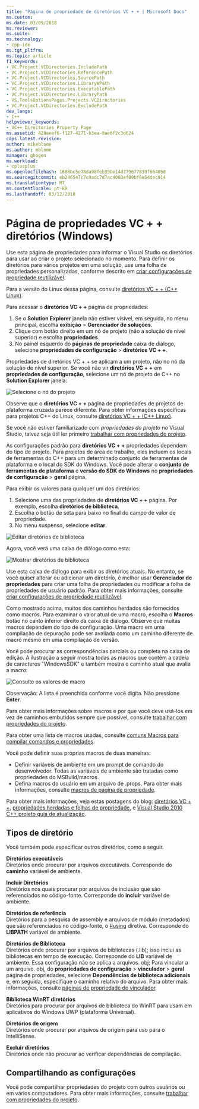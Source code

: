 ```yaml
---
title: "Página de propriedade de diretórios VC + + | Microsoft Docs"
ms.custom: 
ms.date: 03/09/2018
ms.reviewer: 
ms.suite: 
ms.technology:
- cpp-ide
ms.tgt_pltfrm: 
ms.topic: article
f1_keywords:
- VC.Project.VCDirectories.IncludePath
- VC.Project.VCDirectories.ReferencePath
- VC.Project.VCDirectories.SourcePath
- VC.Project.VCDirectories.LibraryWPath
- VC.Project.VCDirectories.ExecutablePath
- VC.Project.VCDirectories.LibraryPath
- VS.ToolsOptionsPages.Projects.VCDirectories
- VC.Project.VCDirectories.ExcludePath
dev_langs:
- C++
helpviewer_keywords:
- VC++ Directories Property Page
ms.assetid: 428eeef6-f127-4271-b3ea-0ae6f2c3d624
caps.latest.revision: 
author: mikeblome
ms.author: mblome
manager: ghogen
ms.workload:
- cplusplus
ms.openlocfilehash: 1608bc5e78da98feb39be14d779677839f664058
ms.sourcegitcommit: eb246547c7c9adc7d7ac4083ef09bf6e54dec914
ms.translationtype: MT
ms.contentlocale: pt-BR
ms.lasthandoff: 03/12/2018
---
```

# <a name="vc-directories-property-page-windows"></a>Página de propriedades VC + + diretórios (Windows)

Use esta página de propriedades para informar o Visual Studio os diretórios para usar ao criar o projeto selecionado no momento. Para definir os diretórios para vários projetos em uma solução, use uma folha de propriedades personalizadas, conforme descrito em [criar configurações de propriedade reutilizável](working-with-project-properties.md#bkmkPropertySheets).

Para a versão do Linux dessa página, consulte [diretórios VC + + (C++ Linux)](../linux/prop-pages/directories-linux.md).   

Para acessar o **diretórios VC + +** página de propriedades:

1. Se o **Solution Explorer** janela não estiver visível, em seguida, no menu principal, escolha **exibição** > **Gerenciador de soluções**.
1. Clique com botão direito em um nó de projeto (não a solução de nível superior) e escolha **propriedades**.
1. No painel esquerdo do **páginas de propriedade** caixa de diálogo, selecione **propriedades de configuração** > **diretórios VC + +**.  

Propriedades de diretórios VC + + se aplicam a um projeto, não no nó da solução de nível superior. Se você não vir **diretórios VC + +** em **propriedades de configuração**, selecione um nó de projeto de C++ no **Solution Explorer** janela: 

![Selecione o nó do projeto](media/vcppdir.png "selecionar o nó do projeto para ver as propriedades de diretórios VC + +")

Observe que o **diretórios VC + +** página de propriedades de projetos de plataforma cruzada parece diferente. Para obter informações específicas para projetos C++ do Linux, consulte [diretórios VC + + (C++ Linux)](../linux/prop-pages/directories-linux.md). 
 
Se você não estiver familiarizado com *propriedades do projeto* no Visual Studio, talvez seja útil ler primeiro [trabalhar com propriedades do projeto](working-with-project-properties.md). 
 
As configurações padrão para **diretórios VC + +** propriedades dependem do tipo de projeto. Para projetos de área de trabalho, eles incluem os locais de ferramentas do C++ para um determinado conjunto de ferramentas de plataforma e o local do SDK do Windows. Você pode alterar o **conjunto de ferramentas de plataforma** e **versão do SDK do Windows** no **propriedades de configuração** > **geral** página. 

Para exibir os valores para qualquer um dos diretórios:

1. Selecione uma das propriedades de **diretórios VC + +** página. Por exemplo, escolha **diretórios de biblioteca**.
1. Escolha o botão de seta para baixo no final do campo de valor de propriedade.
1. No menu suspenso, selecione **editar**.

![Editar diretórios de biblioteca](media/vcppdir_libdir_edit.png "caixa de diálogo para editar os caminhos de biblioteca")

Agora, você verá uma caixa de diálogo como esta: 

![Mostrar diretórios de biblioteca](media/vcppdir_libdir.png "caixa de diálogo para adicionar ou remover caminhos de biblioteca")

Use esta caixa de diálogo para exibir os diretórios atuais. No entanto, se você quiser alterar ou adicionar um diretório, é melhor usar **Gerenciador de propriedades** para criar uma folha de propriedades ou modificar a folha de propriedades de usuário padrão. Para obter mais informações, consulte [criar configurações de propriedade reutilizável](working-with-project-properties.md#bkmkPropertySheets).

Como mostrado acima, muitos dos caminhos herdados são fornecidos como macros.  Para examinar o valor atual de uma macro, escolha o **Macros** botão no canto inferior direito da caixa de diálogo. Observe que muitas macros dependem do tipo de configuração. Uma macro em uma compilação de depuração pode ser avaliada como um caminho diferente de macro mesmo em uma compilação de versão. 

Você pode procurar as correspondências parciais ou completa na caixa de edição. A ilustração a seguir mostra todas as macros que contêm a cadeia de caracteres "WindowsSDK" e também mostra o caminho atual que avalia a macro:

![Consulte os valores de macro](media/vcppdir_libdir_macros.png "caixa de diálogo Editar macros")

Observação: A lista é preenchida conforme você digita. Não pressione **Enter**.

Para obter mais informações sobre macros e por que você deve usá-los em vez de caminhos embutidos sempre que possível, consulte [trabalhar com propriedades do projeto](../ide/working-with-project-properties.md#bkmkPropertiesVersusMacros). 

Para obter uma lista de macros usadas, consulte [comuns Macros para compilar comandos e propriedades](https://docs.microsoft.com/en-us/cpp/ide/common-macros-for-build-commands-and-properties).

Você pode definir suas próprias macros de duas maneiras:
-   Definir variáveis de ambiente em um prompt de comando do desenvolvedor. Todas as variáveis de ambiente são tratadas como propriedades do MSBuild/macros.
-   Defina macros do usuário em um arquivo de .props. Para obter mais informações, consulte [macros de página de propriedade](working-with-project-properties.md#bkmkPropertiesVersusMacros). 

Para obter mais informações, veja estas postagens do blog: [diretórios VC + +](http://blogs.msdn.com/b/vsproject/archive/2009/07/07/vc-directories.aspx), [propriedades herdadas e folhas de propriedade](http://blogs.msdn.com/b/vsproject/archive/2009/06/23/inherited-properties-and-property-sheets.aspx), e [Visual Studio 2010 C++ projeto guia de atualização](http://blogs.msdn.com/b/vcblog/archive/2010/03/02/visual-studio-2010-c-project-upgrade-guide.aspx).  
  
## <a name="directory-types"></a>Tipos de diretório

Você também pode especificar outros diretórios, como a seguir.  
  
**Diretórios executáveis**<br/>
Diretórios onde procurar por arquivos executáveis. Corresponde do **caminho** variável de ambiente.

**Incluir Diretórios**<br/>
Diretórios nos quais procurar por arquivos de inclusão que são referenciados no código-fonte. Corresponde do **incluir** variável de ambiente.

**Diretórios de referência**<br/>
 Diretórios para a pesquisa de assembly e arquivos de módulo (metadados) que são referenciados no código-fonte, o [#using](../preprocessor/hash-using-directive-cpp.md) diretiva. Corresponde do **LIBPATH** variável de ambiente.

**Diretórios de Biblioteca**<br/>
Diretórios onde procurar por arquivos de bibliotecas (.lib); isso inclui as bibliotecas em tempo de execução. Corresponde do **LIB** variável de ambiente. Essa configuração não se aplica a arquivos. obj; Para vincular a um arquivo. obj, do **propriedades de configuração** > **vinculador** > **geral** página de propriedades, selecione  **Dependências de biblioteca adicionais** e, em seguida, especifique o caminho relativo do arquivo. Para obter mais informações, consulte [páginas de propriedade do vinculador](../ide/linker-property-pages.md).

**Biblioteca WinRT diretórios**<br/>
Diretórios para procurar por arquivos de biblioteca do WinRT para usam em aplicativos do Windows UWP (plataforma Universal). 

**Diretórios de origem**<br/>
Diretórios onde procurar por arquivos de origem para uso para o IntelliSense.

**Excluir diretórios**<br/>
Diretórios onde não procurar ao verificar dependências de compilação.

## <a name="sharing-the-settings"></a>Compartilhando as configurações

Você pode compartilhar propriedades do projeto com outros usuários ou em vários computadores. Para obter mais informações, consulte [trabalhar com propriedades do projeto](../ide/working-with-project-properties.md).
